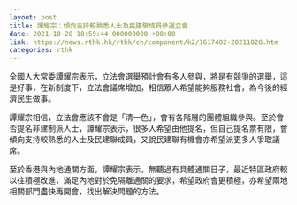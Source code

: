 ```yaml
---
layout: post
title: 譚耀宗：傾向支持較熟悉人士及民建聯成員參選立會
date: 2021-10-28 18:59:44.000000000 +08:00
link: https://news.rthk.hk/rthk/ch/component/k2/1617402-20211028.htm
categories: rthk
---
```


全國人大常委譚耀宗表示，立法會選舉預計會有多人參與，將是有競爭的選舉，這是好事，在新制度下，立法會議席增加，相信眾人希望能夠服務社會，為今後的經濟民生做事。

譚耀宗相信，立法會應該不會是「清一色」，會有各階層的團體組織參與。至於會否提名非建制派人士，譚耀宗表示，很多人希望由他提名，但自己提名票有限，會傾向支持較熟悉的人士及民建聯成員，又說民建聯有機會亦希望派更多人爭取議席。

至於香港與內地通關方面，譚耀宗表示，無聽過有具體通關日子，最近特區政府較以往積極改進，滿足內地對於免隔離通關的要求，希望政府會更積極，亦希望兩地相關部門盡快再開會，找出解決問題的方法。
